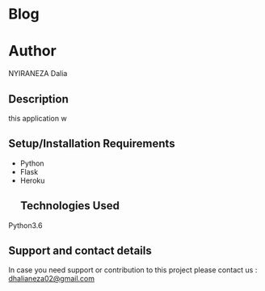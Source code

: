  
 # Blog
 # Author
 NYIRANEZA Dalia
 ## Description
 this application w
 ## Setup/Installation Requirements
* Python
* Flask
* Heroku
  ## Technologies Used
 Python3.6
 ## Support and contact details
In case you need support or contribution to this project
please contact us : dhalianeza02@gmail.com